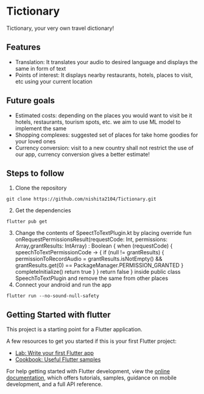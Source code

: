 # Tictionary

Tictionary, your very own travel dictionary!

## Features
 - Translation: It translates your audio to desired language and displays the same in form of text
 - Points of interest: It displays nearby restaurants, hotels, places to visit, etc using your current location

## Future goals
 - Estimated costs: depending on the places you would want to visit be it hotels, restaurants, tourism spots, etc. we aim to use ML model to implement the same
 - Shopping complexes: suggested set of places for take home goodies for your loved ones 
 - Currency conversion: visit to a new country shall not restrict the use of our app, currency conversion gives a better estimate!

## Steps to follow
1. Clone the repository
```
git clone https://github.com/nishita2104/Tictionary.git
```
2. Get the dependencies
```
flutter pub get
```
3. Change the contents of SpeectToTextPlugin.kt by placing
override fun onRequestPermissionsResult(requestCode: Int, permissions: Array<out String>,grantResults: IntArray)
    : Boolean {
        when (requestCode) {
            speechToTextPermissionCode -> {
                if (null != grantResults) {
                    permissionToRecordAudio = grantResults.isNotEmpty() &&
                            grantResults.get(0) == PackageManager.PERMISSION_GRANTED
                }
                completeInitialize()
                return true
            }
        }
        return false
    } inside public class SpeechToTextPlugin and remove the same from other places
4. Connect your android and run the app
```
flutter run --no-sound-null-safety
```

## Getting Started with flutter

This project is a starting point for a Flutter application.

A few resources to get you started if this is your first Flutter project:

- [Lab: Write your first Flutter app](https://docs.flutter.dev/get-started/codelab)
- [Cookbook: Useful Flutter samples](https://docs.flutter.dev/cookbook)

For help getting started with Flutter development, view the
[online documentation](https://docs.flutter.dev/), which offers tutorials,
samples, guidance on mobile development, and a full API reference.
